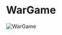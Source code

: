 # WarGame
![WarGame](https://user-images.githubusercontent.com/94206434/234261325-b29cfd15-5103-4d44-b6e7-bf351b1dd6a0.png)
